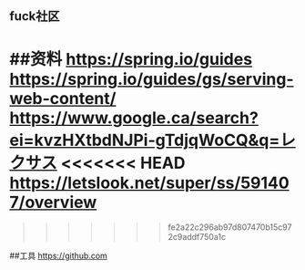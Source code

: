 ## fuck社区
##资料
https://spring.io/guides
https://spring.io/guides/gs/serving-web-content/
https://www.google.ca/search?ei=kvzHXtbdNJPi-gTdjqWoCQ&q=レクサス
<<<<<<< HEAD
https://letslook.net/super/ss/591407/overview
=======
>>>>>>> fe2a22c296ab97d807470b15c972c9addf750a1c

##工具
https://github.com
